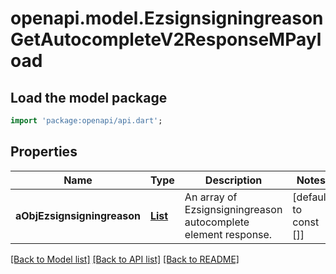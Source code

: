# openapi.model.EzsignsigningreasonGetAutocompleteV2ResponseMPayload

## Load the model package
```dart
import 'package:openapi/api.dart';
```

## Properties
Name | Type | Description | Notes
------------ | ------------- | ------------- | -------------
**aObjEzsignsigningreason** | [**List<EzsignsigningreasonAutocompleteElementResponse>**](EzsignsigningreasonAutocompleteElementResponse.md) | An array of Ezsignsigningreason autocomplete element response. | [default to const []]

[[Back to Model list]](../README.md#documentation-for-models) [[Back to API list]](../README.md#documentation-for-api-endpoints) [[Back to README]](../README.md)


